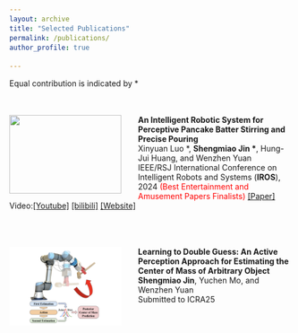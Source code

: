 ```yaml
---
layout: archive
title: "Selected Publications"
permalink: /publications/
author_profile: true

---
```

Equal contribution is indicated by *

<br/><br/>
<img align="left" style="width:200px; height:140px; margin-right:30px" src="/images/pouring.gif">
**An Intelligent Robotic System for Perceptive Pancake Batter Stirring and Precise Pouring**  
Xinyuan Luo *, __Shengmiao Jin *__, Hung-Jui Huang, and Wenzhen Yuan                          
IEEE/RSJ International Conference on Intelligent Robots and Systems (**IROS**), 2024 <span style="color:red">(Best Entertainment and Amusement Papers Finalists)</span>  [[Paper]](https://arxiv.org/abs/2407.01755) Video:[[Youtube]](https://www.youtube.com/watch?si=ikU3lOzVro_94tGz&v=-295mNAnFLk&feature=youtu.be) [[bilibili]](https://www.bilibili.com/video/BV1qChee8Ewg) [[Website]](https://luoxinyuan.github.io/pancake/)
<br/><br/>

<br/><br/>
<img align="left" style="width:200px; height:140px; margin-right:30px" src="/images/active_t.png">
**Learning to Double Guess: An Active Perception Approach for Estimating the Center of Mass of Arbitrary Object**  
__Shengmiao Jin__, Yuchen Mo, and Wenzhen Yuan                          
Submitted to ICRA25
<br/><br/>


